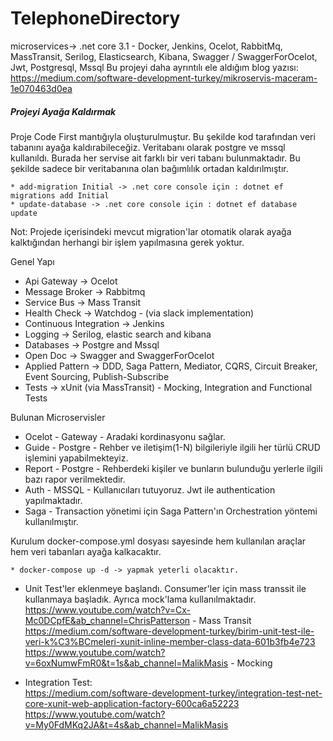 ﻿# TelephoneDirectory
microservices-> .net core 3.1 - Docker, Jenkins, Ocelot, RabbitMq, MassTransit, Serilog, Elasticsearch, Kibana, Swagger / SwaggerForOcelot, Jwt, Postgresql, Mssql
Bu projeyi daha ayrıntılı ele aldığım blog yazısı: https://medium.com/software-development-turkey/mikroservis-maceram-1e070463d0ea 

##### Projeyi Ayağa Kaldırmak

Proje Code First mantığıyla oluşturulmuştur. Bu şekilde kod tarafından veri tabanını ayağa kaldırabileceğiz.
Veritabanı olarak postgre ve mssql kullanıldı. 
Burada her servise ait farklı bir veri tabanı bulunmaktadır. Bu şekilde sadece bir veritabanına olan bağımlılık ortadan kaldırılmıştır.

```
* add-migration Initial -> .net core console için : dotnet ef migrations add Initial
* update-database -> .net core console için : dotnet ef database update
```
Not: Projede içerisindeki mevcut migration'lar otomatik olarak ayağa kalktığından herhangi bir işlem yapılmasına gerek yoktur.

Genel Yapı
- Api Gateway -> Ocelot
- Message Broker -> Rabbitmq
- Service Bus -> Mass Transit
- Health Check -> Watchdog - (via slack implementation)
- Continuous Integration -> Jenkins
- Logging -> Serilog, elastic search and kibana
- Databases -> Postgre and Mssql
- Open Doc -> Swagger and SwaggerForOcelot
- Applied Pattern -> DDD, Saga Pattern, Mediator, CQRS, Circuit Breaker, Event Sourcing, Publish-Subscribe
- Tests -> xUnit (via MassTransit) - Mocking, Integration and Functional Tests

Bulunan Microservisler
- Ocelot - Gateway - Aradaki kordinasyonu sağlar.
- Guide - Postgre - Rehber ve iletişim(1-N) bilgileriyle ilgili her türlü CRUD işlemini yapabilmekteyiz.
- Report - Postgre - Rehberdeki kişiler ve bunların bulunduğu yerlerle ilgili bazı rapor verilmektedir.
- Auth - MSSQL - Kullanıcıları tutuyoruz. Jwt ile authentication yapılmaktadır.
- Saga - Transaction yönetimi için Saga Pattern'ın Orchestration yöntemi kullanılmıştır.

Kurulum
docker-compose.yml dosyası sayesinde hem kullanılan araçlar hem veri tabanları ayağa kalkacaktır.
```
* docker-compose up -d -> yapmak yeterli olacaktır.
```


- Unit Test'ler eklenmeye başlandı. Consumer'ler için mass transsit ile kullanmaya başladık. Ayrıca mock'lama kullanılmaktadır.<br />
https://www.youtube.com/watch?v=Cx-Mc0DCpfE&ab_channel=ChrisPatterson - Mass Transit <br />
https://medium.com/software-development-turkey/birim-unit-test-ile-veri-k%C3%BCmeleri-xunit-inline-member-class-data-601b3fb4e723 <br />
https://www.youtube.com/watch?v=6oxNumwFmR0&t=1s&ab_channel=MalikMasis - Mocking

- Integration Test: <br />
https://medium.com/software-development-turkey/integration-test-net-core-xunit-web-application-factory-600ca6a52223 <br />
https://www.youtube.com/watch?v=My0FdMKq2JA&t=4s&ab_channel=MalikMasis
